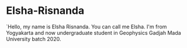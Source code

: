 # Elsha-Risnanda
`Hello, my name is Elsha Risnanda. You can call me Elsha. I'm from Yogyakarta and now undergraduate student in Geophysics Gadjah Mada University batch 2020.

